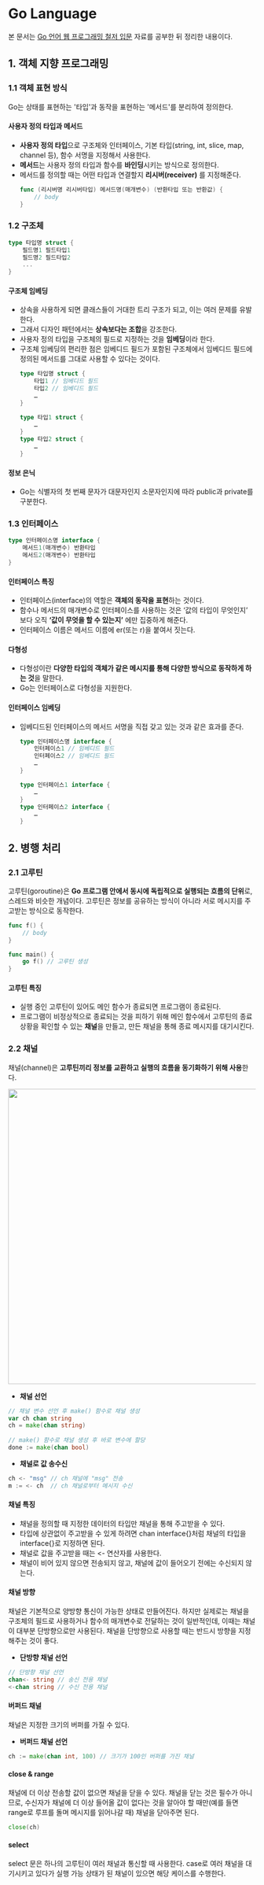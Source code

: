 # Go Language
본 문서는 [Go 언어 웹 프로그래밍 철저 입문](https://thebook.io/006806/ch01/) 자료를 공부한 뒤 정리한 내용이다.



## 1. 객체 지향 프로그래밍

### 1.1 객체 표현 방식

Go는 상태를 표현하는 '타입'과 동작을 표현하는 '메서드'를 분리하여 정의한다.

#### 사용자 정의 타입과 메서드

- **사용자 정의 타입**으로 구조체와 인터페이스, 기본 타입(string, int, slice, map, channel 등), 함수 서명을 지정해서 사용한다.
- **메서드**는 사용자 정의 타입과 함수를 **바인딩**시키는 방식으로 정의한다.
- 메서드를 정의할 때는 어떤 타입과 연결할지 **리시버(receiver)** 를 지정해준다.
    ```go
    func (리시버명 리시버타입) 메서드명(매개변수) (반환타입 또는 반환값) {
        // body
    }
    ```


### 1.2 구조체

```go
type 타입명 struct {
    필드명1 필드타입1
    필드명2 필드타입2
    ...
}
```

#### 구조체 임베딩

- 상속을 사용하게 되면 클래스들이 거대한 트리 구조가 되고, 이는 여러 문제를 유발한다.
- 그래서 디자인 패턴에서는 **상속보다는 조합**을 강조한다.
- 사용자 정의 타입을 구조체의 필드로 지정하는 것을 **임베딩**이라 한다.
- 구조체 임베딩의 편리한 점은 임베디드 필드가 포함된 구조체에서 임베디드 필드에 정의된 메서드를 그대로 사용할 수 있다는 것이다.
    ```go
    type 타입명 struct {
        타입1 // 임베디드 필드
        타입2 // 임베디드 필드
        …
    }
    
    type 타입1 struct {
        …
    }
    type 타입2 struct {
        …
    }
    ```

#### 정보 은닉

- Go는 식별자의 첫 번째 문자가 대문자인지 소문자인지에 따라 public과 private를 구분한다.


### 1.3 인터페이스

```go
type 인터페이스명 interface {
    메서드1(매개변수) 반환타입
    메서드2(매개변수) 반환타입
}
```

#### 인터페이스 특징

- 인터페이스(interface)의 역할은 **객체의 동작을 표현**하는 것이다.
- 함수나 메서드의 매개변수로 인터페이스를 사용하는 것은 ‘값의 타입이 무엇인지’ 보다 오직 **‘값이 무엇을 할 수 있는지’** 에만 집중하게 해준다.
- 인터페이스 이름은 메서드 이름에 er(또는 r)을 붙여서 짓는다.

#### 다형성

- 다형성이란 **다양한 타입의 객체가 같은 메시지를 통해 다양한 방식으로 동작하게 하는 것**을 말한다.
- Go는 인터페이스로 다형성을 지원한다.

#### 인터페이스 임베딩

- 임베디드된 인터페이스의 메서드 서명을 직접 갖고 있는 것과 같은 효과를 준다.
    ```go
    type 인터페이스명 interface {
        인터페이스1 // 임베디드 필드
        인터페이스2 // 임베디드 필드
        …
    }
    
    type 인터페이스1 interface {
        …
    }
    type 인터페이스2 interface {
        …
    }
    ```



## 2. 병행 처리

### 2.1 고루틴

고루틴(goroutine)은 **Go 프로그램 안에서 동시에 독립적으로 실행되는 흐름의 단위**로, 스레드와 비슷한 개념이다.
고루틴은 정보를 공유하는 방식이 아니라 서로 메시지를 주고받는 방식으로 동작한다.

```go
func f() {
    // body
}

func main() {
    go f() // 고루틴 생성
}
```

#### 고루틴 특징

- 실행 중인 고루틴이 있어도 메인 함수가 종료되면 프로그램이 종료된다.
- 프로그램이 비정상적으로 종료되는 것을 피하기 위해 메인 함수에서 고루틴의 종료 상황을 확인할 수 있는 **채널**을 만들고, 만든 채널을 통해 종료 메시지를 대기시킨다.


### 2.2 채널

채널(channel)은 **고루틴끼리 정보를 교환하고 실행의 흐름을 동기화하기 위해 사용**한다.

<img src="https://user-images.githubusercontent.com/55284181/125278294-821f2c00-e34d-11eb-9cdf-cac776027efe.jpg" width="600">

+ **채널 선언**
```go
// 채널 변수 선언 후 make() 함수로 채널 생성
var ch chan string
ch = make(chan string)
 
// make() 함수로 채널 생성 후 바로 변수에 할당
done := make(chan bool)
```

+ **채널로 값 송수신**
```go
ch <- "msg" // ch 채널에 "msg" 전송
m := <- ch  // ch 채널로부터 메시지 수신
```

#### 채널 특징

- 채널을 정의할 때 지정한 데이터의 타입만 채널을 통해 주고받을 수 있다.
- 타입에 상관없이 주고받을 수 있게 하려면 chan interface{}처럼 채널의 타입을 interface{}로 지정하면 된다.
- 채널로 값을 주고받을 때는 <- 연산자를 사용한다.
- 채널이 비어 있지 않으면 전송되지 않고, 채널에 값이 들어오기 전에는 수신되지 않는다.

#### 채널 방향

채널은 기본적으로 양방향 통신이 가능한 상태로 만들어진다. 하지만 실제로는 채널을 구조체의 필드로 사용하거나 함수의 매개변수로 전달하는 것이 일반적인데, 이때는 채널이 대부분 단방향으로만 사용된다. 채널을 단방향으로 사용할 때는 반드시 방향을 지정해주는 것이 좋다.

+ **단방향 채널 선언**
```go
// 단방향 채널 선언
chan<- string // 송신 전용 채널
<-chan string // 수신 전용 채널
```

#### 버퍼드 채널

채널은 지정한 크기의 버퍼를 가질 수 있다.

+ **버퍼드 채널 선언**
```go
ch := make(chan int, 100) // 크기가 100인 버퍼를 가진 채널
```

#### close & range

채널에 더 이상 전송할 값이 없으면 채널을 닫을 수 있다. 채널을 닫는 것은 필수가 아니므로, 수신자가 채널에 더 이상 들어올 값이 없다는 것을 알아야 할 때만(예를 들면 range로 루프를 돌며 메시지를 읽어나갈 때) 채널을 닫아주면 된다.

```go
close(ch)
```

#### select

select 문은 하나의 고루틴이 여러 채널과 통신할 때 사용한다. case로 여러 채널을 대기시키고 있다가 실행 가능 상태가 된 채널이 있으면 해당 케이스를 수행한다.
